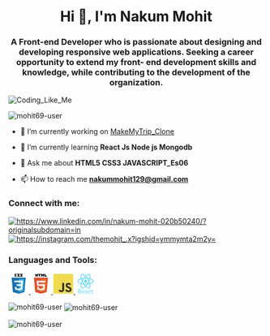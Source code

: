 
<h1 align="center">Hi 👋,  I'm Nakum Mohit</h1>
<h3 align="center">A Front-end Developer who is passionate about designing and developing responsive web applications. Seeking a career opportunity to extend my front- end development skills and knowledge, while contributing to the development of the organization.</h3>
<img src="https://miro.medium.com/v2/resize:fit:720/0*7Q3yvSIv_t0ioJ-Z.gif" alt="Coding_Like_Me">

<p align="left"> <img src="https://komarev.com/ghpvc/?username=mohit69-user&label=Profile%20views&color=0e75b6&style=flat" alt="mohit69-user" /> </p>

- 🔭 I’m currently working on [MakeMyTrip_Clone](https://main--transcendent-torte-13d0c1.netlify.app/)

- 🌱 I’m currently learning **React Js Node js Mongodb**

- 💬 Ask me about **HTML5 CSS3 JAVASCRIPT_Es06**

- 📫 How to reach me **nakummohit129@gmail.com**

<h3 align="left">Connect with me:</h3>
<p align="left">
<a href="https://linkedin.com/in/https://www.linkedin.com/in/nakum-mohit-020b50240/?originalsubdomain=in" target="blank"><img align="center" src="https://raw.githubusercontent.com/rahuldkjain/github-profile-readme-generator/master/src/images/icons/Social/linked-in-alt.svg" alt="https://www.linkedin.com/in/nakum-mohit-020b50240/?originalsubdomain=in" height="30" width="40" /></a>
<a href="https://instagram.com/https://instagram.com/themohit_.x?igshid=ymmymta2m2y=" target="blank"><img align="center" src="https://raw.githubusercontent.com/rahuldkjain/github-profile-readme-generator/master/src/images/icons/Social/instagram.svg" alt="https://instagram.com/themohit_.x?igshid=ymmymta2m2y=" height="30" width="40" /></a>
</p>

<h3 align="left">Languages and Tools:</h3>
<p align="left"> <a href="https://www.w3schools.com/css/" target="_blank" rel="noreferrer"> <img src="https://raw.githubusercontent.com/devicons/devicon/master/icons/css3/css3-original-wordmark.svg" alt="css3" width="40" height="40"/> </a> <a href="https://www.w3.org/html/" target="_blank" rel="noreferrer"> <img src="https://raw.githubusercontent.com/devicons/devicon/master/icons/html5/html5-original-wordmark.svg" alt="html5" width="40" height="40"/> </a> <a href="https://developer.mozilla.org/en-US/docs/Web/JavaScript" target="_blank" rel="noreferrer"> <img src="https://raw.githubusercontent.com/devicons/devicon/master/icons/javascript/javascript-original.svg" alt="javascript" width="40" height="40"/> </a> <a href="https://reactjs.org/" target="_blank" rel="noreferrer"> <img src="https://raw.githubusercontent.com/devicons/devicon/master/icons/react/react-original-wordmark.svg" alt="react" width="40" height="40"/> </a> </p>

<p><img align="left" src="https://github-readme-stats.vercel.app/api/top-langs?username=mohit69-user&show_icons=true&locale=en&layout=compact" alt="mohit69-user" /></p>

<p>&nbsp;<img align="center" src="https://github-readme-stats.vercel.app/api?username=mohit69-user&show_icons=true&locale=en" alt="mohit69-user" /></p>

<p><img align="center" src="https://github-readme-streak-stats.herokuapp.com/?user=mohit69-user&" alt="mohit69-user" /></p>
